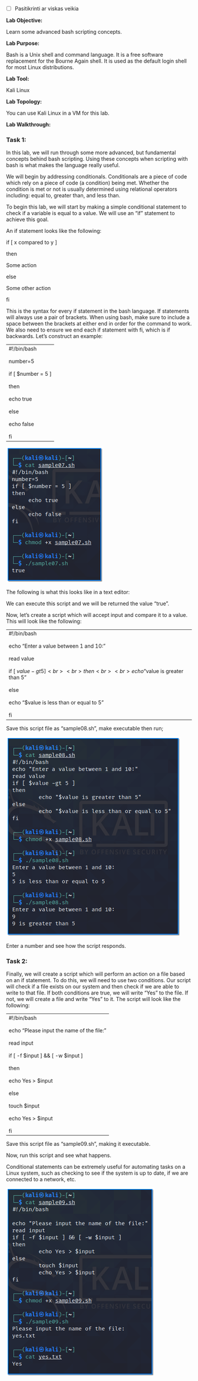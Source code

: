 - [ ] Pasitikrinti ar viskas veikia

**Lab Objective:**

Learn some advanced bash scripting concepts.

**Lab Purpose:**

Bash is a Unix shell and command language. It is a free software replacement for the Bourne Again shell. It is used as the default login shell for most Linux distributions.

**Lab Tool:**

Kali Linux

**Lab Topology:**

You can use Kali Linux in a VM for this lab.

**Lab Walkthrough:**

### Task 1:

In this lab, we will run through some more advanced, but fundamental concepts behind bash scripting. Using these concepts when scripting with bash is what makes the language really useful.

We will begin by addressing conditionals. Conditionals are a piece of code which rely on a piece of code (a condition) being met. Whether the condition is met or not is usually determined using relational operators including: equal to, greater than, and less than.

To begin this lab, we will start by making a simple conditional statement to check if a variable is equal to a value. We will use an “if” statement to achieve this goal.

An if statement looks like the following:

if [ x compared to y ]

then

Some action

else

Some other action

fi

This is the syntax for every if statement in the bash language. If statements will always use a pair of brackets. When using bash, make sure to include a space between the brackets at either end in order for the command to work. We also need to ensure we end each if statement with fi, which is if backwards. Let’s construct an example:

|   |
|---|
|#!/bin/bash<br><br>number=5<br><br>if [ $number = 5 ]<br><br>then<br><br>echo true<br><br>else<br><br>echo false<br><br>fi|

![bash scripting](attachements/bash_scripting-6.png)

The following is what this looks like in a text editor:

We can execute this script and we will be returned the value “true”.

Now, let’s create a script which will accept input and compare it to a value. This will look like the following:

|   |
|---|
|#!/bin/bash<br><br>echo “Enter a value between 1 and 10:”<br><br>read value<br><br>if [ $value -gt 5 ]<br><br>then<br><br>echo “$value is greater than 5”<br><br>else<br><br>echo “$value is less than or equal to 5”<br><br>fi|

Save this script file as “sample08.sh”, make executable then run;

![bash scripting](attachements/bash_scripting-7.png)

Enter a number and see how the script responds.

### Task 2:

Finally, we will create a script which will perform an action on a file based on an if statement. To do this, we will need to use two conditions. Our script will check if a file exists on our system and then check if we are able to write to that file. If both conditions are true, we will write “Yes” to the file. If not, we will create a file and write “Yes” to it. The script will look like the following:

|   |
|---|
|#!/bin/bash<br><br>echo “Please input the name of the file:”<br><br>read input<br><br>if [ -f $input ] && [ -w $input ]<br><br>then<br><br>echo Yes > $input<br><br>else<br><br>touch $input<br><br>echo Yes > $input<br><br>fi|

Save this script file as “sample09.sh”, making it executable.

Now, run this script and see what happens.

Conditional statements can be extremely useful for automating tasks on a Linux system, such as checking to see if the system is up to date, if we are connected to a network, etc.

![](attachements/81-3.png)
